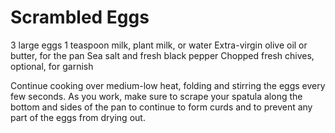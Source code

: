 Scrambled Eggs
================
3 large eggs
1 teaspoon milk, plant milk, or water
Extra-virgin olive oil or butter, for the pan
Sea salt and fresh black pepper
Chopped fresh chives, optional, for garnish

Continue cooking over medium-low heat, folding and stirring the eggs every few seconds. As you work, make sure to scrape your spatula along the bottom and sides of the pan to continue to form curds and to prevent any part of the eggs from drying out.
